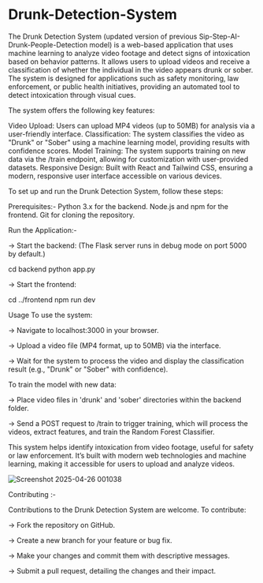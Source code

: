 # Drunk-Detection-System
The Drunk Detection System (updated version of previous Sip-Step-AI-Drunk-People-Detection model) is a web-based application that uses machine learning to analyze video footage and detect signs of intoxication based on behavior patterns. It allows users to upload videos and receive a classification of whether the individual in the video appears drunk or sober. The system is designed for applications such as safety monitoring, law enforcement, or public health initiatives, providing an automated tool to detect intoxication through visual cues.

The system offers the following key features:

Video Upload: Users can upload MP4 videos (up to 50MB) for analysis via a user-friendly interface.
Classification: The system classifies the video as "Drunk" or "Sober" using a machine learning model, providing results with confidence scores.
Model Training: The system supports training on new data via the /train endpoint, allowing for customization with user-provided datasets.
Responsive Design: Built with React and Tailwind CSS, ensuring a modern, responsive user interface accessible on various devices.

To set up and run the Drunk Detection System, follow these steps:

Prerequisites:-
Python 3.x for the backend.
Node.js and npm for the frontend.
Git for cloning the repository.

Run the Application:-

-> Start the backend: (The Flask server runs in debug mode on port 5000 by default.)

cd backend
python app.py

-> Start the frontend:

cd ../frontend
npm run dev

Usage
To use the system:

 -> Navigate to localhost:3000 in your browser.
 
 -> Upload a video file (MP4 format, up to 50MB) via the interface.
 
 -> Wait for the system to process the video and display the classification result (e.g., "Drunk" or "Sober" with confidence).

To train the model with new data:

-> Place video files in 'drunk' and 'sober' directories within the backend folder.

-> Send a POST request to /train to trigger training, which will process the videos, extract features, and train the Random Forest Classifier.

This system helps identify intoxication from video footage, useful for safety or law enforcement. It’s built with modern web technologies and machine learning, making it accessible for users to upload and analyze videos.

![Screenshot 2025-04-26 001038](https://github.com/user-attachments/assets/13a5a9df-7732-48ce-b768-194bc3dfdd28)

Contributing :-

Contributions to the Drunk Detection System are welcome. To contribute:

-> Fork the repository on GitHub.

-> Create a new branch for your feature or bug fix.

-> Make your changes and commit them with descriptive messages.

-> Submit a pull request, detailing the changes and their impact.
